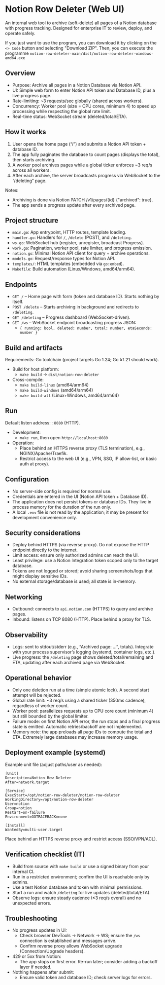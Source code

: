 # Notion Row Deleter (Web UI)

An internal web tool to archive (soft-delete) all pages of a Notion database with progress tracking. Designed for enterprise IT to review, deploy, and operate safely.

If you just want to use the program, you can download it by clicking on the `<> Code` button and selecting "Download ZIP". Then, you can execute the programme `notion-row-deleter-main/dist/notion-row-deleter-windows-amd64.exe`

## Overview
- Purpose: Archive all pages in a Notion Database via Notion API.
- UI: Simple web form to enter Notion API token and Database ID, plus a live progress page.
- Rate-limiting: ~3 requests/sec globally (shared across workers).
- Concurrency: Worker pool (size = CPU cores, minimum 4) to speed up processing while respecting the global rate limit.
- Real-time status: WebSocket stream (deleted/total/ETA).

## How it works
1. User opens the home page (“/”) and submits a Notion API token + database ID.
2. The app fully paginates the database to count pages (displays the total), then starts archiving.
3. A worker pool archives pages while a global ticker enforces ~3 req/s across all workers.
4. After each archive, the server broadcasts progress via WebSocket to the “/deleting” page.

Notes:
- Archiving is done via Notion PATCH /v1/pages/{id} {"archived": true}.
- The app sends a progress update after every archived page.

## Project structure
- `main.go`: App entrypoint, HTTP routes, template loading.
- `handler.go`: Handlers for `/`, `/delete` (POST), and `/deleting`.
- `ws.go`: WebSocket hub (register, unregister, broadcast Progress).
- `work.go`: Pagination, worker pool, rate limiter, and progress emission.
- `notion.go`: Minimal Notion API client for query + archive operations.
- `models.go`: Request/response types for Notion API.
- `templates/`: HTML templates (embedded via `go:embed`).
- `Makefile`: Build automation (Linux/Windows, amd64/arm64).

## Endpoints
- `GET /` – Home page with form (token and database ID). Starts nothing by itself.
- `POST /delete` – Starts archiving in background and redirects to `/deleting`.
- `GET /deleting` – Progress dashboard (WebSocket-driven).
- `GET /ws` – WebSocket endpoint broadcasting progress JSON:
  - `{ running: bool, deleted: number, total: number, etaSeconds: number }`

## Build and artifacts
Requirements: Go toolchain (project targets Go 1.24; Go ≥1.21 should work).

- Build for host platform:
  - `make build` → `dist/notion-row-deleter`
- Cross-compile:
  - `make build-linux` (amd64/arm64)
  - `make build-windows` (amd64/arm64)
  - `make build-all` (Linux+Windows, amd64/arm64)

## Run
Default listen address: `:8080` (HTTP).

- Development:
  - `make run`, then open `http://localhost:8080`
- Operation:
  - Place behind an HTTPS reverse proxy (TLS termination), e.g., NGINX/Apache/Traefik.
  - Restrict access to the web UI (e.g., VPN, SSO, IP allow-list, or basic auth at proxy).

## Configuration
- No server-side config is required for normal use.
- Credentials are entered in the UI (Notion API token + Database ID).
- The application does not persist tokens or database IDs. They live in process memory for the duration of the run only.
- A local `.env` file is not read by the application; it may be present for development convenience only.

## Security considerations
- Deploy behind HTTPS (via reverse proxy). Do not expose the HTTP endpoint directly to the internet.
- Limit access: ensure only authorized admins can reach the UI.
- Least privilege: use a Notion Integration token scoped only to the target database.
- Tokens are not logged or stored; avoid sharing screenshots/logs that might display sensitive IDs.
- No external storage/database is used; all state is in-memory.

## Networking
- Outbound: connects to `api.notion.com` (HTTPS) to query and archive pages.
- Inbound: listens on TCP 8080 (HTTP). Place behind a proxy for TLS.

## Observability
- Logs: sent to stdout/stderr (e.g., “Archived page: …”, totals). Integrate with your process supervisor’s logging (systemd, container logs, etc.).
- Live progress: the `/deleting` page shows deleted/total/remaining and ETA, updating after each archived page via WebSocket.

## Operational behavior
- Only one deletion run at a time (simple atomic lock). A second start attempt will be rejected.
- Global rate limit: ~3 req/s using a shared ticker (350ms cadence), regardless of worker count.
- Worker pool: parallelizes requests up to CPU core count (minimum 4) but still bounded by the global limiter.
- Failure mode: on first Notion API error, the run stops and a final progress state is emitted. Automatic retries/backoff are not implemented.
- Memory note: the app preloads all page IDs to compute the total and ETA. Extremely large databases may increase memory usage.

## Deployment example (systemd)
Example unit file (adjust paths/user as needed):
```
[Unit]
Description=Notion Row Deleter
After=network.target

[Service]
ExecStart=/opt/notion-row-deleter/notion-row-deleter
WorkingDirectory=/opt/notion-row-deleter
User=notion
Group=notion
Restart=on-failure
Environment=GOTRACEBACK=none

[Install]
WantedBy=multi-user.target
```
Place behind an HTTPS reverse proxy and restrict access (SSO/VPN/ACL).

## Verification checklist (IT)
- Build from source with `make build` or use a signed binary from your internal CI.
- Run in a restricted environment; confirm the UI is reachable only by admins.
- Use a test Notion database and token with minimal permissions.
- Start a run and watch `/deleting` for live updates (deleted/total/ETA).
- Observe logs: ensure steady cadence (≤3 req/s overall) and no unexpected errors.

## Troubleshooting
- No progress updates in UI:
  - Check browser DevTools → Network → WS; ensure the `/ws` connection is established and messages arrive.
  - Confirm reverse proxy allows WebSocket upgrade (Connection/Upgrade headers).
- 429 or 5xx from Notion:
  - The app stops on first error. Re-run later; consider adding a backoff layer if needed.
- Nothing happens after submit:
  - Ensure valid token and database ID; check server logs for errors.
